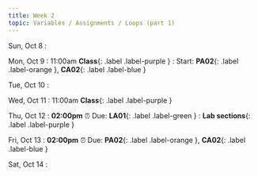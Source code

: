 ```yaml
---
title: Week 2
topic: Variables / Assignments / Loops (part 1)
---
```

Sun, Oct 8
: [](#)

Mon, Oct 9
: 11:00am **Class**{: .label .label-purple }
: Start: **PA02**{: .label .label-orange }, **CA02**{: .label .label-blue }

Tue, Oct 10
: [](#)

Wed, Oct 11
: 11:00am **Class**{: .label .label-purple }

Thu, Oct 12
: **02:00pm**  ⏰  Due: **LA01**{: .label .label-green }
: **Lab sections**{: .label .label-purple }

Fri, Oct 13
: **02:00pm**  ⏰  Due: **PA02**{: .label .label-orange }, **CA02**{: .label .label-blue }

Sat, Oct 14
: [](#)
